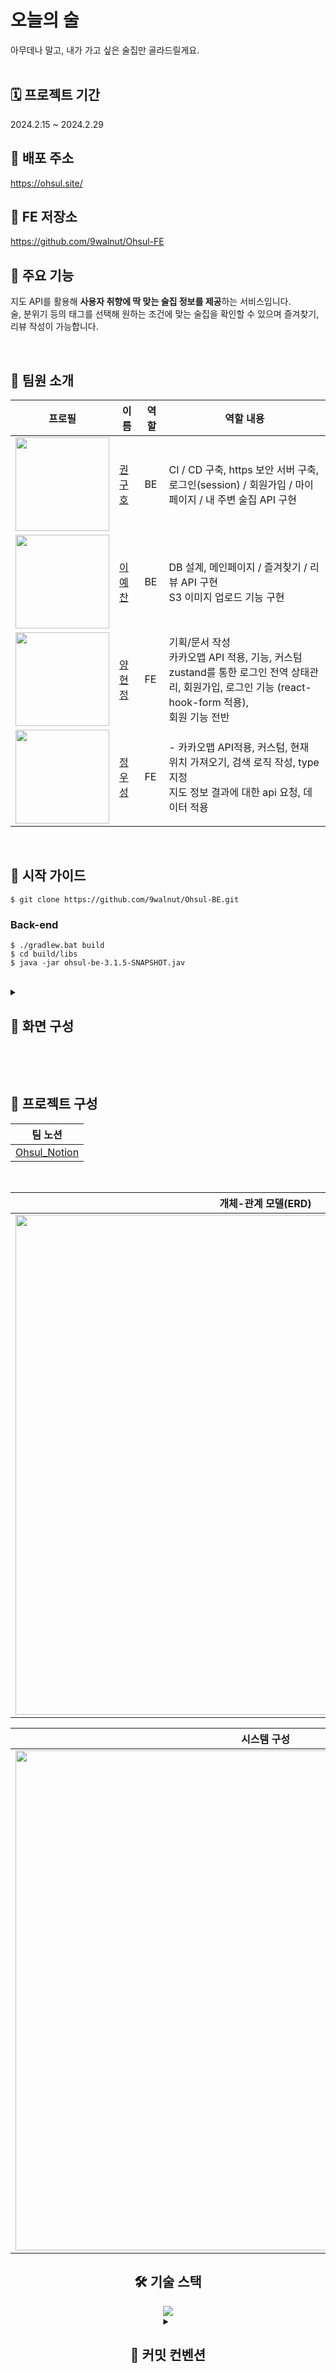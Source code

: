 # 오늘의 술

아무데나 말고, 내가 가고 싶은 술집만 골라드릴게요.<br />
<br />

## 🗓️ 프로젝트 기간

2024.2.15 ~ 2024.2.29


## 📌 배포 주소

https://ohsul.site/
<br />

## 📌 FE 저장소
https://github.com/9walnut/Ohsul-FE

## 📌 주요 기능


지도 API를 활용해 <strong>사용자 취향에 딱 맞는 술집 정보를 제공</strong>하는 서비스입니다. <br />
술, 분위기 등의 태그를 선택해 원하는 조건에 맞는 술집을 확인할 수 있으며 즐겨찾기, 리뷰 작성이 가능합니다.

  <br />

## 👥 팀원 소개

<div align=center >

| 프로필                                                                                                                           | 이름                                      | 역할 | 역할 내용                                                                                                                                                             |
| -------------------------------------------------------------------------------------------------------------------------------- | ----------------------------------------- | ---- | --------------------------------------------------------------------------------------------------------------------------------------------------------------------- |
| <img src="https://github.com/9walnut/TheWave/assets/144768130/cbffbe1f-68de-4974-9ba3-1cc76519ead8" width="150" height="150" />  | [권구호](https://github.com/9walnut)      | BE   | CI / CD 구축, https 보안 서버 구축, <br /> 로그인(session) / 회원가입 / 마이페이지 / 내 주변 술집 API 구현                                                            |
| <img src="https://github.com/9walnut/TheWave/assets/144768130/620a9128-de56-4b96-8775-9a37372ab9f1"  width="150" height="150" /> | [이예찬](https://github.com/yeeeeechan)   | BE   | DB 설계, 메인페이지 / 즐겨찾기 / 리뷰 API 구현 <br/> S3 이미지 업로드 기능 구현                                                                                       |
| <img src="https://github.com/9walnut/TheWave/assets/144768130/81420a4b-c1ca-48ec-a57a-45b8f5224bdd" width="150" height="150" />  | [양현정](https://github.com/hyeoonjeoong) | FE   | 기획/문서 작성 <br /> 카카오맵 API 적용, 기능, 커스텀 <br /> zustand를 통한 로그인 전역 상태관리, 회원가입, 로그인 기능 (react-hook-form 적용), <br /> 회원 기능 전반 |
| <img src="https://github.com/9walnut/TheWave/assets/144768130/bc0aa2ec-89f0-411a-a538-6de87c1fca4d" width="150" height="150" />  | [정우성](https://github.com/dntjd129)     | FE   | - 카카오맵 API적용, 커스텀, 현재 위치 가져오기, 검색 로직 작성, type 지정 <br />지도 정보 결과에 대한 api 요청, 데이터 적용           

</div>


<br />

## 📌 시작 가이드

```
$ git clone https://github.com/9walnut/Ohsul-BE.git
```

### Back-end

```
$ ./gradlew.bat build
$ cd build/libs
$ java -jar ohsul-be-3.1.5-SNAPSHOT.jav
```

<br />

<details>
<summary>
    
## 📌 화면 구성

</summary>


<div align=center >
 
<img src="https://github.com/9walnut/Ohsul-FE/assets/101249011/5810003a-551e-4efd-900a-ba90f6d63839" />

</details>

</div>

<br /><br />

## 📌 프로젝트 구성

<div align=center> 

</div>

<div align=center> 


|                                          **팀 노션**                                           |
| :--------------------------------------------------------------------------------------------: |
| [Ohsul_Notion](https://generated-teal-d69.notion.site/b28de37f75384e72916a0f82303f92d9?pvs=74) |

</div>
<br />
<div align=center> 
  
| **개체-관계 모델(ERD)** |
| :----------: |
| <img src='https://github.com/9walnut/Ohsul-BE/assets/144768130/bf5bb063-f306-47e8-8531-4e5ce3888dc0' width="800" /> |


| **시스템 구성** |
| :----------: |
| <img src='https://github.com/9walnut/Ohsul-BE/assets/100561986/d30cf1fc-b5db-4b8e-9747-742e183044b1' width="800" /> |


## 🛠️ 기술 스택


<img src="https://github.com/9walnut/Ohsul-FE/assets/101249011/70a4baba-da97-4dbb-b2e6-1b1acdd825fe" />

<details>
<summary>
  
## 📌 커밋 컨벤션

</summary>

| Emoji | Code                          | 기능     | Description              |
| ----- | ----------------------------- | -------- | ------------------------ |
| ✨    | `:sparkles:`                  | Feat     | 새 기능                  |
| ♻️    | `:recycle:`                   | Refactor | 코드 리팩토링            |
| 🔧    | `:wrench:`                    | Chore    | 리소스 수정/삭제         |
| 🐛    | `:bug:`                       | Fix      | 버그 수정                |
| 📝    | `:memo:`                      | Docs     | 문서 추가/수정           |
| 💄    | `:lipstick:`                  | Style    | UI/스타일 파일 추가/수정 |
| 🎉    | `:tada:`                      | Init     | 프로젝트 시작 / Init     |
| ✅    | `:white_check_mark:`          | Test     | 테스트 추가/수정         |
| ⏪    | `:rewind:`                    | Rewind   | 변경 사항 되돌리기       |
| 🔀    | `:twisted_rightwards_arrows:` | Merge    | 브랜치 합병              |
| 🗃     | `:card_file_box:`             | DB       | 데이터베이스 관련 수정   |
| 💡    | `:bulb:`                      | Comment  | 주석 추가/수정           |
| 🚀    | `:rocket:`                    | Deploy   | 배포                     |

</details>
